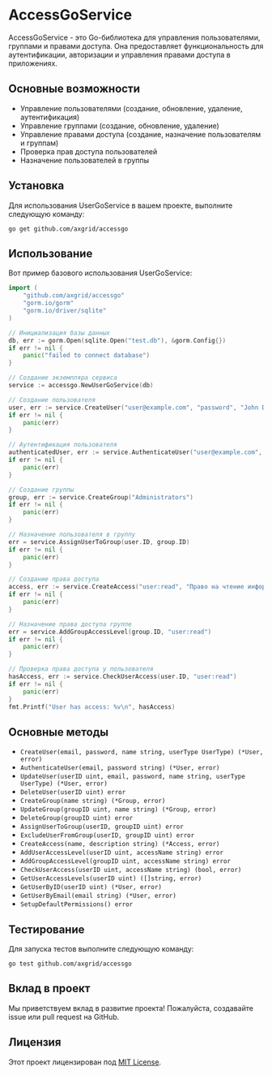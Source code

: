 # AccessGoService

AccessGoService - это Go-библиотека для управления пользователями, группами и правами доступа. Она предоставляет функциональность для аутентификации, авторизации и управления правами доступа в приложениях.

## Основные возможности

- Управление пользователями (создание, обновление, удаление, аутентификация)
- Управление группами (создание, обновление, удаление)
- Управление правами доступа (создание, назначение пользователям и группам)
- Проверка прав доступа пользователей
- Назначение пользователей в группы

## Установка

Для использования UserGoService в вашем проекте, выполните следующую команду:

```
go get github.com/axgrid/accessgo
```

## Использование

Вот пример базового использования UserGoService:

```go
import (
    "github.com/axgrid/accessgo"
    "gorm.io/gorm"
    "gorm.io/driver/sqlite"
)

// Инициализация базы данных
db, err := gorm.Open(sqlite.Open("test.db"), &gorm.Config{})
if err != nil {
    panic("failed to connect database")
}

// Создание экземпляра сервиса
service := accessgo.NewUserGoService(db)

// Создание пользователя
user, err := service.CreateUser("user@example.com", "password", "John Doe", accessgo.UserTypeUser)
if err != nil {
    panic(err)
}

// Аутентификация пользователя
authenticatedUser, err := service.AuthenticateUser("user@example.com", "password")
if err != nil {
    panic(err)
}

// Создание группы
group, err := service.CreateGroup("Administrators")
if err != nil {
    panic(err)
}

// Назначение пользователя в группу
err = service.AssignUserToGroup(user.ID, group.ID)
if err != nil {
    panic(err)
}

// Создание права доступа
access, err := service.CreateAccess("user:read", "Право на чтение информации о пользователях")
if err != nil {
    panic(err)
}

// Назначение права доступа группе
err = service.AddGroupAccessLevel(group.ID, "user:read")
if err != nil {
    panic(err)
}

// Проверка права доступа у пользователя
hasAccess, err := service.CheckUserAccess(user.ID, "user:read")
if err != nil {
    panic(err)
}
fmt.Printf("User has access: %v\n", hasAccess)
```

## Основные методы

- `CreateUser(email, password, name string, userType UserType) (*User, error)`
- `AuthenticateUser(email, password string) (*User, error)`
- `UpdateUser(userID uint, email, password, name string, userType UserType) (*User, error)`
- `DeleteUser(userID uint) error`
- `CreateGroup(name string) (*Group, error)`
- `UpdateGroup(groupID uint, name string) (*Group, error)`
- `DeleteGroup(groupID uint) error`
- `AssignUserToGroup(userID, groupID uint) error`
- `ExcludeUserFromGroup(userID, groupID uint) error`
- `CreateAccess(name, description string) (*Access, error)`
- `AddUserAccessLevel(userID uint, accessName string) error`
- `AddGroupAccessLevel(groupID uint, accessName string) error`
- `CheckUserAccess(userID uint, accessName string) (bool, error)`
- `GetUserAccessLevels(userID uint) ([]string, error)`
- `GetUserByID(userID uint) (*User, error)`
- `GetUserByEmail(email string) (*User, error)`
- `SetupDefaultPermissions() error`

## Тестирование

Для запуска тестов выполните следующую команду:

```
go test github.com/axgrid/accessgo
```

## Вклад в проект

Мы приветствуем вклад в развитие проекта! Пожалуйста, создавайте issue или pull request на GitHub.

## Лицензия

Этот проект лицензирован под [MIT License](https://opensource.org/licenses/MIT).
